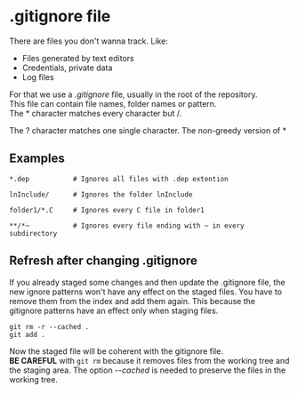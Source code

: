 # .gitignore file

There are files you don't wanna track. Like:  
- Files generated by text editors
- Credentials, private data
- Log files

For that we use a *.gitignore* file, usually in the root of the repository.  
This file can contain file names, folder names or pattern.  
The * character matches every character but /.

The ? character matches one single character. The non-greedy version of *


## Examples

```
*.dep           # Ignores all files with .dep extention

lnInclude/      # Ignores the folder lnInclude

folder1/*.C     # Ignores every C file in folder1

**/*~           # Ignores every file ending with ~ in every subdirectory 
```

## Refresh after changing .gitignore

If you already staged some changes and then update the .gitignore file, the new ignore patterns won't have any effect on the staged files. You have to remove them from the index and add them again. This because the gitignore patterns have an effect only when staging files.

```
git rm -r --cached .
git add .
```

Now the staged file will be coherent with the gitignore file.  
**BE CAREFUL** with `git rm` because it removes files from the working tree and the staging area. The option *--cached* is needed to preserve the files in the working tree.
